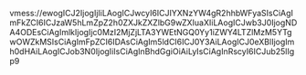 vmess://ewogICJ2IjogIjIiLAogICJwcyI6ICJIYXNzYW4gR2hhbWFyaSIsCiAgImFkZCI6ICJzaW5hLmZpZ2h0ZXJkZXZlbG9wZXIuaXIiLAogICJwb3J0IjogNDA4ODEsCiAgImlkIjogIjc0MzI2MjZjLTA3YWEtNGQ0Yy1iZWY4LTZlMzM5YTgwOWZkMSIsCiAgImFpZCI6IDAsCiAgIm5ldCI6ICJ0Y3AiLAogICJ0eXBlIjogImh0dHAiLAogICJob3N0IjogIiIsCiAgInBhdGgiOiAiLyIsCiAgInRscyI6ICJub25lIgp9
